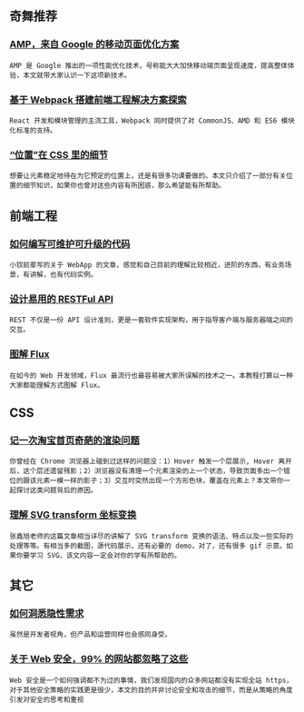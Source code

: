 
## 奇舞推荐

### [AMP，来自 Google 的移动页面优化方案](https://imququ.com/post/amp-project.html)

    AMP 是 Google 推出的一项性能优化技术，号称能大大加快移动端页面呈现速度，提高整体体验，本文就带大家认识一下这项新技术。

### [基于 Webpack 搭建前端工程解决方案探索](http://www.infoq.com/cn/articles/frontend-engineering-webpack)

    React 开发和模块管理的主流工具，Webpack 同时提供了对 CommonJS、AMD 和 ES6 模块化标准的支持。

### [“位置”在 CSS 里的细节](http://segmentfault.com/a/1190000003840639)

    想要让元素稳定地待在为它预定的位置上，还是有很多功课要做的。本文只介绍了一部分有关位置的细节知识，如果你也曾对这些内容有所困惑，那么希望能有所帮助。

## 前端工程

### [如何编写可维护可升级的代码](http://www.cnblogs.com/yexiaochai/p/4876099.html)

    小钗前辈写的关于 WebApp 的文章，感觉和自己目前的理解比较相近，进阶的东西，有业务场景，有讲解，也有代码实例。

### [设计易用的 RESTFul API](http://efe.baidu.com/blog/friendly-restful-api/)

    REST 不仅是一份 API 设计准则，更是一套软件实现架构，用于指导客户端与服务器端之间的交互。

### [图解 Flux](http://zhuanlan.zhihu.com/FrontendMagazine/20263396)

    在如今的 Web 开发领域，Flux 最流行也最容易被大家所误解的技术之一。本教程打算以一种大家都能理解方式图解 Flux。

## CSS

### [记一次淘宝首页奇葩的渲染问题](http://www.barretlee.com/blog/2015/10/14/a-incredible-bug-in-taobao-homepage/)

    你曾经在 Chrome 浏览器上碰到过这样的问题没：1）Hover 触发一个层展示, Hover 离开后，这个层还遗留残影；2）浏览器没有清理一个元素渲染的上一个状态，导致页面多出一个错位的跟该元素一模一样的影子；3）交互时突然出现一个方形色块，覆盖在元素上？本文带你一起探讨这类问题背后的原因。

### [理解 SVG transform 坐标变换](http://www.zhangxinxu.com/wordpress/2015/10/understand-svg-transform/)

    张鑫旭老师的这篇文章相当详尽的讲解了 SVG transform 变换的语法、特点以及一些实际的处理等等。有相当多的截图，源代码展示，还有必要的 demo，对了，还有很多 gif 示意。如果你要学习 SVG，该文内容一定会对你的学有所帮助的。

## 其它

### [如何洞悉隐性需求](http://mp.weixin.qq.com/s?__biz=MjM5NTA0NjY4MA==&mid=216015155&idx=4&sn=fd5bce01eb1e12bf634ee24337414caf&scene=2&srcid=1013UOKcVgjD9piLUAJmiOSe&from=timeline&isappinstalled=0#rd)

    虽然是开发者视角，但产品和运营同样也会感同身受。

### [关于 Web 安全，99% 的网站都忽略了这些](https://blog.wilddog.com/?p=290)

    Web 安全是一个如何强调都不为过的事情，我们发现国内的众多网站都没有实现全站 https，对于其他安全策略的实践更是很少，本文的目的并非讨论安全和攻击的细节，而是从策略的角度引发对安全的思考和重视
